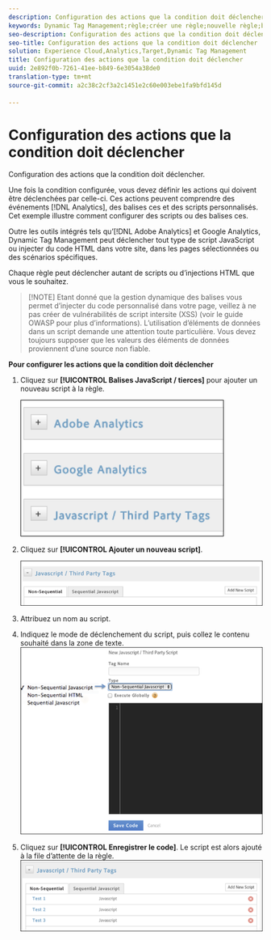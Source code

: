 ```yaml
---
description: Configuration des actions que la condition doit déclencher.
keywords: Dynamic Tag Management;règle;créer une règle;nouvelle règle;balises javascript/de tierces parties;configurer des actions pour une condition;ajouter un nouveau script;javascript non séquentiel;javascript séquentiel;html non séquentiel
seo-description: Configuration des actions que la condition doit déclencher.
seo-title: Configuration des actions que la condition doit déclencher
solution: Experience Cloud,Analytics,Target,Dynamic Tag Management
title: Configuration des actions que la condition doit déclencher
uuid: 2e892f0b-7261-41ee-b849-6e3054a38de0
translation-type: tm+mt
source-git-commit: a2c38c2cf3a2c1451e2c60e003ebe1fa9bfd145d

---
```



# Configuration des actions que la condition doit déclencher

Configuration des actions que la condition doit déclencher.

Une fois la condition configurée, vous devez définir les actions qui doivent être déclenchées par celle-ci. Ces actions peuvent comprendre des événements [!DNL Analytics], des balises ces et des scripts personnalisés. Cet exemple illustre comment configurer des scripts ou des balises ces.

Outre les outils intégrés tels qu’[!DNL Adobe Analytics] et Google Analytics, Dynamic Tag Management peut déclencher tout type de script JavaScript ou injecter du code HTML dans votre site, dans les pages sélectionnées ou des scénarios spécifiques.

Chaque règle peut déclencher autant de scripts ou d’injections HTML que vous le souhaitez.

> [!NOTE] Etant donné que la gestion dynamique des balises vous permet d’injecter du code personnalisé dans votre page, veillez à ne pas créer de vulnérabilités de script intersite (XSS) (voir le guide [](https://www.owasp.org/index.php/Cross-site_Scripting_(XSS)) OWASP pour plus d’informations). L’utilisation d’éléments de données dans un script demande une attention toute particulière. Vous devez toujours supposer que les valeurs des éléments de données proviennent d’une source non fiable.

**Pour configurer les actions que la condition doit déclencher**

1. Cliquez sur **[!UICONTROL Balises JavaScript / tierces]** pour ajouter un nouveau script à la règle.

   ![](assets/scripts-actions.png)

1. Cliquez sur **[!UICONTROL Ajouter un nouveau script]**.

   ![](assets/scripts-actions2.png)

1. Attribuez un nom au script.
1. Indiquez le mode de déclenchement du script, puis collez le contenu souhaité dans la zone de texte. ![](assets/scripts-actions3.png)

1. Cliquez sur **[!UICONTROL Enregistrer le code]**. Le script est alors ajouté à la file d’attente de la règle. ![](assets/scripts-actions4.png)

